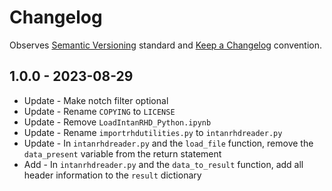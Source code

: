 # Changelog

Observes [Semantic Versioning](https://semver.org/spec/v2.0.0.html) standard and
[Keep a Changelog](https://keepachangelog.com/en/1.0.0/) convention.

## 1.0.0 - 2023-08-29

- Update - Make notch filter optional
- Update - Rename `COPYING` to `LICENSE`
- Update - Remove `LoadIntanRHD_Python.ipynb`
- Update - Rename `importrhdutilities.py` to `intanrhdreader.py`
- Update - In `intanrhdreader.py` and the `load_file` function, remove the `data_present` variable from the return statement
- Add - In `intanrhdreader.py` and the `data_to_result` function, add all header information to the `result` dictionary
